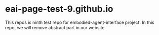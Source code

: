 # eai-page-test-9.github.io

This repos is ninth test repo for embodied-agent-interface project. In this repo, we will remove abstract part in our website.
